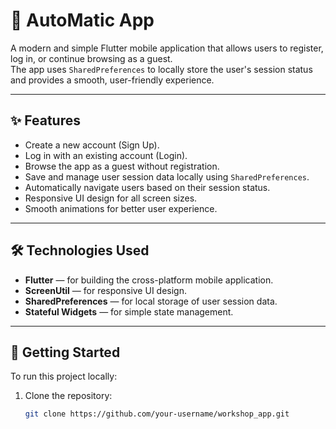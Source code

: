 # 🚀 AutoMatic App

A modern and simple Flutter mobile application that allows users to register, log in, or continue browsing as a guest.  
The app uses `SharedPreferences` to locally store the user's session status and provides a smooth, user-friendly experience.

---

## ✨ Features
- Create a new account (Sign Up).
- Log in with an existing account (Login).
- Browse the app as a guest without registration.
- Save and manage user session data locally using `SharedPreferences`.
- Automatically navigate users based on their session status.
- Responsive UI design for all screen sizes.
- Smooth animations for better user experience.

---

## 🛠️ Technologies Used
- **Flutter** — for building the cross-platform mobile application.
- **ScreenUtil** — for responsive UI design.
- **SharedPreferences** — for local storage of user session data.
- **Stateful Widgets** — for simple state management.

---

## 🚀 Getting Started

To run this project locally:

1. Clone the repository:
   ```bash
   git clone https://github.com/your-username/workshop_app.git